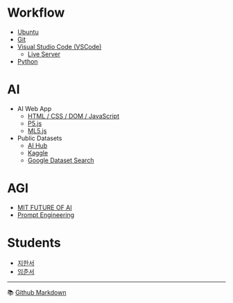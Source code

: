 # Workflow
- [Ubuntu](./background/ubuntu.md)
- [Git](./background/git.md)
- [Visual Studio Code (VSCode)](https://code.visualstudio.com/)
  - [Live Server](https://ritwickdey.github.io/vscode-live-server/) 
- [Python](https://www.python.org/)

# AI
- AI Web App
  - [HTML / CSS / DOM / JavaScript](./background/html.md)
  - [P5.js](./background/p5.md)  
  - [ML5.js](./background/ml5.md)
- Public Datasets
  - [AI Hub](https://aihub.or.kr/)
  - [Kaggle](https://www.kaggle.com/)
  - [Google Dataset Search](https://datasetsearch.research.google.com/)


# AGI
- [MIT FUTURE OF AI](https://futureofai.mit.edu/)
- [Prompt Engineering](./background/pe.md)


# Students
- [지한서](./han-seo/project.md) 
- [임준서](./jun-seo/project.md)


---

:books: [Github Markdown](https://docs.github.com/en/get-started/writing-on-github/getting-started-with-writing-and-formatting-on-github/basic-writing-and-formatting-syntax)
 
